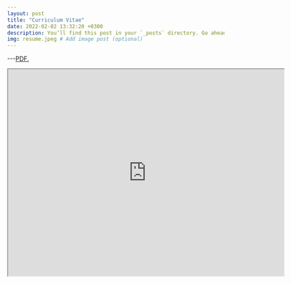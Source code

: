 ```yaml
---
layout: post
title: "Curriculum Vitae"
date: 2022-02-02 13:32:20 +0300
description: You’ll find this post in your `_posts` directory. Go ahead and edit it and re-build the site to see your changes. # Add post description (optional)
img: resume.jpeg # Add image post (optional)
---
```


---<a href="https://github.com/Zahidul-Hasan/zahidul-hasan.github.io/tree/master/assets/pdfs/CV.pdf" target="_blank">PDF.</a>
<iframe src="https://drive.google.com/file/d/1LfS4PTuLZQBZX-Xp0sTLAHNNq62wpuMF/preview" width="640" height="480" allow="autoplay"></iframe>
